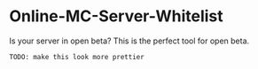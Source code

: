 # Online-MC-Server-Whitelist
Is your server in open beta? This is the perfect tool for open beta.

```fix
TODO: make this look more prettier
```
